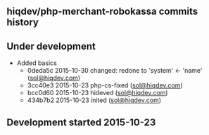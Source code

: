 hiqdev/php-merchant-robokassa commits history
---------------------------------------------

## Under development

- Added basics
    - 0deda5c 2015-10-30 changed: redone to 'system' <- 'name' (sol@hiqdev.com)
    - 3cc40e3 2015-10-23 php-cs-fixed (sol@hiqdev.com)
    - bcc0d60 2015-10-23 hideved (sol@hiqdev.com)
    - 434b7b2 2015-10-23 inited (sol@hiqdev.com)

## Development started 2015-10-23

